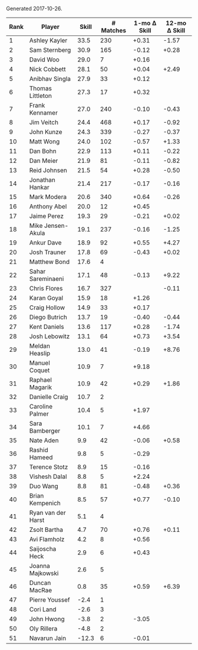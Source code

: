 Generated 2017-10-26.

| Rank | Player             | Skill | # Matches | 1-mo Δ Skill | 12-mo Δ Skill |
|------|--------------------|-------|-----------|--------------|---------------|
|    1 | Ashley Kayler      |  33.5 |       230 |        +0.31 |         -1.57 |
|    2 | Sam Sternberg      |  30.9 |       165 |        -0.12 |         +0.28 |
|    3 | David Woo          |  29.0 |         7 |        +0.16 |               |
|    4 | Nick Cobbett       |  28.1 |        50 |        +0.04 |         +2.49 |
|    5 | Anibhav Singla     |  27.9 |        33 |        +0.12 |               |
|    6 | Thomas Littleton   |  27.3 |        17 |        +0.32 |               |
|    7 | Frank Kennamer     |  27.0 |       240 |        -0.10 |         -0.43 |
|    8 | Jim Veitch         |  24.4 |       468 |        +0.17 |         -0.92 |
|    9 | John Kunze         |  24.3 |       339 |        -0.27 |         -0.37 |
|   10 | Matt Wong          |  24.0 |       102 |        -0.57 |         +1.33 |
|   11 | Dan Bohn           |  22.9 |       113 |        +0.11 |         -0.22 |
|   12 | Dan Meier          |  21.9 |        81 |        -0.11 |         -0.82 |
|   13 | Reid Johnsen       |  21.5 |        54 |        +0.28 |         -0.50 |
|   14 | Jonathan Hankar    |  21.4 |       217 |        -0.17 |         -0.16 |
|   15 | Mark Modera        |  20.6 |       340 |        +0.64 |         -0.26 |
|   16 | Anthony Abel       |  20.0 |        12 |        +0.45 |               |
|   17 | Jaime Perez        |  19.3 |        29 |        -0.21 |         +0.02 |
|   18 | Mike Jensen-Akula  |  19.1 |       237 |        -0.16 |         -1.25 |
|   19 | Ankur Dave         |  18.9 |        92 |        +0.55 |         +4.27 |
|   20 | Josh Trauner       |  17.8 |        69 |        -0.43 |         +0.02 |
|   21 | Matthew Bond       |  17.6 |         4 |              |               |
|   22 | Sahar Sareminaeni  |  17.1 |        48 |        -0.13 |         +9.22 |
|   23 | Chris Flores       |  16.7 |       327 |              |         -0.11 |
|   24 | Karan Goyal        |  15.9 |        18 |        +1.26 |               |
|   25 | Craig Hollow       |  14.9 |        33 |        +0.17 |               |
|   26 | Diego Butrich      |  13.7 |        19 |        -0.40 |         -0.44 |
|   27 | Kent Daniels       |  13.6 |       117 |        +0.28 |         -1.74 |
|   28 | Josh Lebowitz      |  13.1 |        64 |        +0.73 |         +3.54 |
|   29 | Meldan Heaslip     |  13.0 |        41 |        -0.19 |         +8.76 |
|   30 | Manuel Coquet      |  10.9 |         7 |        +9.18 |               |
|   31 | Raphael Magarik    |  10.9 |        42 |        +0.29 |         +1.86 |
|   32 | Danielle Craig     |  10.7 |         2 |              |               |
|   33 | Caroline Palmer    |  10.4 |         5 |        +1.97 |               |
|   34 | Sara Bamberger     |  10.1 |         7 |        +4.66 |               |
|   35 | Nate Aden          |   9.9 |        42 |        -0.06 |         +0.58 |
|   36 | Rashid Hameed      |   9.8 |         5 |        -0.29 |               |
|   37 | Terence Stotz      |   8.9 |        15 |        -0.16 |               |
|   38 | Vishesh Dalal      |   8.8 |         5 |        +2.24 |               |
|   39 | Duo Wang           |   8.8 |        81 |        -0.48 |         +0.36 |
|   40 | Brian Kempenich    |   8.5 |        57 |        +0.77 |         -0.10 |
|   41 | Ryan van der Harst |   5.1 |         4 |              |               |
|   42 | Zsolt Bartha       |   4.7 |        70 |        +0.76 |         +0.11 |
|   43 | Avi Flamholz       |   4.2 |         8 |        +0.56 |               |
|   44 | Saijoscha Heck     |   2.9 |         6 |        +0.43 |               |
|   45 | Joanna Majkowski   |   2.6 |         5 |              |               |
|   46 | Duncan MacRae      |   0.8 |        35 |        +0.59 |         +6.39 |
|   47 | Pierre Youssef     |  -2.4 |         1 |              |               |
|   48 | Cori Land          |  -2.6 |         3 |              |               |
|   49 | John Hwong         |  -3.8 |         2 |        -3.05 |               |
|   50 | Oly Rillera        |  -4.8 |         2 |              |               |
|   51 | Navarun Jain       | -12.3 |         6 |        -0.01 |               |